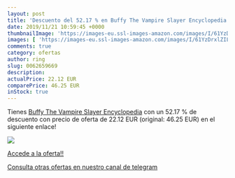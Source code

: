 ```yaml
---
layout: post
title: 'Descuento del 52.17 % en Buffy The Vampire Slayer Encyclopedia'
date: 2019/11/21 10:59:45 +0000
thumbnailImage: 'https://images-eu.ssl-images-amazon.com/images/I/61YzDrxlZIL._SL200_.jpg'
images: [ 'https://images-eu.ssl-images-amazon.com/images/I/61YzDrxlZIL._SL200_.jpg' ]
comments: true
category: ofertas
author: ring
slug: 0062659669
description:
actualPrice: 22.12 EUR
comparePrice: 46.25 EUR
inStock: true
---
```


Tienes [Buffy The Vampire Slayer Encyclopedia](https://www.amazon.com/dp/0062659669/?tag=redken08-20) con un 52.17 % de descuento con precio de oferta de 22.12 EUR (original: 46.25 EUR) en el siguiente enlace!

[![](https://images-eu.ssl-images-amazon.com/images/I/61YzDrxlZIL._SL200_.jpg)](https://www.amazon.com/dp/0062659669/?tag=redken08-20)

[Accede a la oferta!!](https://www.amazon.com/dp/0062659669/?tag=redken08-20)

[Consulta otras ofertas en nuestro canal de telegram](https://t.me/s/ofertas25)
